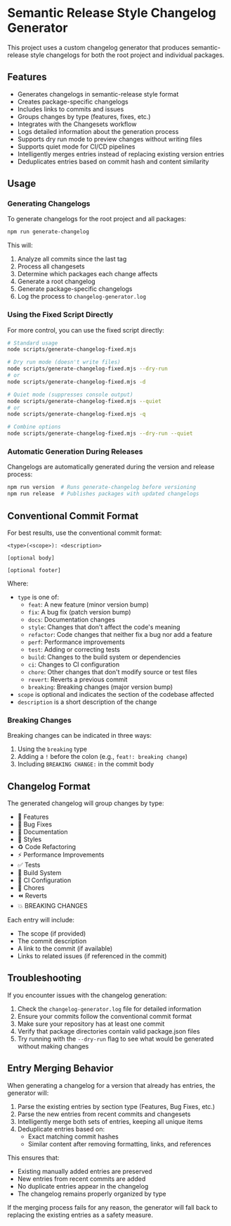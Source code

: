 # Semantic Release Style Changelog Generator

This project uses a custom changelog generator that produces semantic-release style changelogs for both the root project and individual packages.

## Features

- Generates changelogs in semantic-release style format
- Creates package-specific changelogs
- Includes links to commits and issues
- Groups changes by type (features, fixes, etc.)
- Integrates with the Changesets workflow
- Logs detailed information about the generation process
- Supports dry run mode to preview changes without writing files
- Supports quiet mode for CI/CD pipelines
- Intelligently merges entries instead of replacing existing version entries
- Deduplicates entries based on commit hash and content similarity

## Usage

### Generating Changelogs

To generate changelogs for the root project and all packages:

```bash
npm run generate-changelog
```

This will:

1. Analyze all commits since the last tag
2. Process all changesets
3. Determine which packages each change affects
4. Generate a root changelog
5. Generate package-specific changelogs
6. Log the process to `changelog-generator.log`

### Using the Fixed Script Directly

For more control, you can use the fixed script directly:

```bash
# Standard usage
node scripts/generate-changelog-fixed.mjs

# Dry run mode (doesn't write files)
node scripts/generate-changelog-fixed.mjs --dry-run
# or
node scripts/generate-changelog-fixed.mjs -d

# Quiet mode (suppresses console output)
node scripts/generate-changelog-fixed.mjs --quiet
# or
node scripts/generate-changelog-fixed.mjs -q

# Combine options
node scripts/generate-changelog-fixed.mjs --dry-run --quiet
```

### Automatic Generation During Releases

Changelogs are automatically generated during the version and release process:

```bash
npm run version  # Runs generate-changelog before versioning
npm run release  # Publishes packages with updated changelogs
```

## Conventional Commit Format

For best results, use the conventional commit format:

```
<type>(<scope>): <description>

[optional body]

[optional footer]
```

Where:

- `type` is one of:
  - `feat`: A new feature (minor version bump)
  - `fix`: A bug fix (patch version bump)
  - `docs`: Documentation changes
  - `style`: Changes that don't affect the code's meaning
  - `refactor`: Code changes that neither fix a bug nor add a feature
  - `perf`: Performance improvements
  - `test`: Adding or correcting tests
  - `build`: Changes to the build system or dependencies
  - `ci`: Changes to CI configuration
  - `chore`: Other changes that don't modify source or test files
  - `revert`: Reverts a previous commit
  - `breaking`: Breaking changes (major version bump)
- `scope` is optional and indicates the section of the codebase affected
- `description` is a short description of the change

### Breaking Changes

Breaking changes can be indicated in three ways:

1. Using the `breaking` type
2. Adding a `!` before the colon (e.g., `feat!: breaking change`)
3. Including `BREAKING CHANGE:` in the commit body

## Changelog Format

The generated changelog will group changes by type:

- 🚀 Features
- 🐛 Bug Fixes
- 📝 Documentation
- 💄 Styles
- ♻️ Code Refactoring
- ⚡️ Performance Improvements
- ✅ Tests
- 👷 Build System
- 🔧 CI Configuration
- 🧹 Chores
- ⏪ Reverts
- 💥 BREAKING CHANGES

Each entry will include:

- The scope (if provided)
- The commit description
- A link to the commit (if available)
- Links to related issues (if referenced in the commit)

## Troubleshooting

If you encounter issues with the changelog generation:

1. Check the `changelog-generator.log` file for detailed information
2. Ensure your commits follow the conventional commit format
3. Make sure your repository has at least one commit
4. Verify that package directories contain valid package.json files
5. Try running with the `--dry-run` flag to see what would be generated without making changes

## Entry Merging Behavior

When generating a changelog for a version that already has entries, the generator will:

1. Parse the existing entries by section type (Features, Bug Fixes, etc.)
2. Parse the new entries from recent commits and changesets
3. Intelligently merge both sets of entries, keeping all unique items
4. Deduplicate entries based on:
   - Exact matching commit hashes
   - Similar content after removing formatting, links, and references

This ensures that:

- Existing manually added entries are preserved
- New entries from recent commits are added
- No duplicate entries appear in the changelog
- The changelog remains properly organized by type

If the merging process fails for any reason, the generator will fall back to replacing the existing entries as a safety measure.

